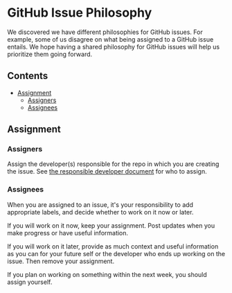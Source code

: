 GitHub Issue Philosophy
=======================

We discovered we have different philosophies for GitHub issues. For
example, some of us disagree on what being assigned to a GitHub issue
entails. We hope having a shared philosophy for GitHub issues will help
us prioritize them going forward.

Contents
--------

- [Assignment](#assignment)
  - [Assigners](#assigners)
  - [Assignees](#assignees)

Assignment
----------

### Assigners

Assign the developer(s) responsible for the repo in which you are
creating the issue. See [the responsible developer
document](https://github.com/phetsims/phet-info/blob/master/sim-info/responsible_dev.json)
for who to assign.

### Assignees

When you are assigned to an issue, it's your responsibility to add
appropriate labels, and decide whether to work on it now or later.

If you will work on it now, keep your assignment. Post updates when you
make progress or have useful information.

If you will work on it later, provide as much context and useful
information as you can for your future self or the developer who ends up
working on the issue. Then remove your assignment.

If you plan on working on something within the next week, you should
assign yourself.
